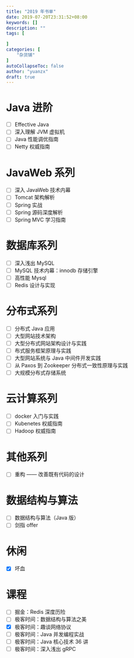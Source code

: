 ```yaml
---
title: "2019 年书单"
date: 2019-07-20T23:31:52+08:00
keywords: []
description: ""
tags: [

]
categories: [
    "杂货铺"
]
autoCollapseToc: false
author: "yuanzx"
draft: true
---
```


# Java 进阶

- [ ] Effective Java
- [ ] 深入理解 JVM 虚拟机
- [ ] Java 性能调优指南
- [ ] Netty 权威指南

# JavaWeb 系列

- [ ] 深入 JavaWeb 技术内幕
- [ ] Tomcat 架构解析
- [ ] Spring 实战
- [ ] Spring 源码深度解析
- [ ] Spring MVC 学习指南

# 数据库系列

- [ ] 深入浅出 MySQL
- [ ] MySQL 技术内幕：innodb 存储引擎
- [ ] 高性能 Mysql
- [ ] Redis 设计与实现

# 分布式系列

- [ ] 分布式 Java 应用
- [ ] 大型网站技术架构
- [ ] 大型分布式网站架构设计与实践
- [ ] 布式服务框架原理与实践
- [ ] 大型网站系统与 Java 中间件开发实践
- [ ] 从 Paxos 到 Zookeeper 分布式一致性原理与实践
- [ ] 大规模分布式存储系统

# 云计算系列

- [ ] docker 入门与实践
- [ ] Kubenetes 权威指南
- [ ] Hadoop 权威指南

# 其他系列

- [ ] 重构 —— 改善既有代码的设计

# 数据结构与算法

- [ ] 数据结构与算法（Java 版）
- [ ] 剑指 offer

# 休闲

- [x] 坏血

# 课程

- [ ] 掘金：Redis 深度历险
- [ ] 极客时间：数据结构与算法之美
- [x] 极客时间：趣谈网络协议
- [ ] 极客时间：Java 并发编程实战
- [ ] 极客时间：Java 核心技术 36 讲
- [ ] 极客时间：深入浅出 gRPC
